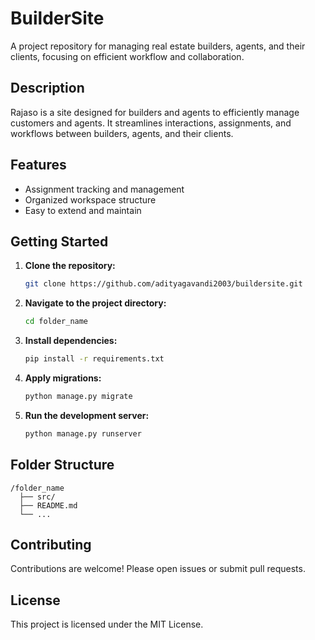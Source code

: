 # BuilderSite

A project repository for managing real estate builders, agents, and their clients, focusing on efficient workflow and collaboration.

## Description

Rajaso is a site designed for builders and agents to efficiently manage customers and agents. It streamlines interactions, assignments, and workflows between builders, agents, and their clients.

## Features

- Assignment tracking and management
- Organized workspace structure
- Easy to extend and maintain

## Getting Started

1. **Clone the repository:**
    ```bash
    git clone https://github.com/adityagavandi2003/buildersite.git
    ```
2. **Navigate to the project directory:**
    ```bash
    cd folder_name
    ```
3. **Install dependencies:**
    ```bash
    pip install -r requirements.txt
    ```

4. **Apply migrations:**
    ```bash
    python manage.py migrate
    ```

5. **Run the development server:**
    ```bash
    python manage.py runserver
    ```

## Folder Structure

```
/folder_name
  ├── src/
  ├── README.md
  └── ...
```

## Contributing

Contributions are welcome! Please open issues or submit pull requests.

## License

This project is licensed under the MIT License.